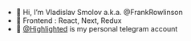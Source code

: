 - 🙋‍ Hi, I’m Vladislav Smolov a.k.a. @FrankRowlinson
- 🥑 Frontend : React, Next, Redux
- 🐋 [@Highlighted](https://t.me/Highlighted) is my personal telegram account

<!---
FrankRowlinson/FrankRowlinson is a ✨ special ✨ repository because its `README.md` (this file) appears on your GitHub profile.
You can click the Preview link to take a look at your changes.
--->
